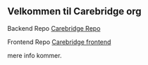 ## Velkommen til Carebridge org


Backend Repo
[Carebridge Repo](https://github.com/Carebridge-org/Carebridge)

Frontend Repo
[Carebridge frontend](https://github.com/Carebridge-org/Carebridge-frontend)


mere info kommer.
